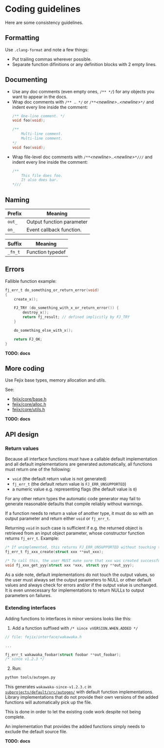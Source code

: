 # Coding guidelines

Here are some consistency guidelines.

## Formatting

Use `.clang-format` and note a few things:

* Put trailing commas wherever possible.
* Separate function difinitions or any definition blocks with 2 empty lines.

## Documenting

* Use any doc comments (even empty ones, `/** */`) for any objects you want to appear in the docs.
* Wrap doc comments with `/** `..` */` or `/**`*\<newline\>*..*\<newline\>*`*/`
  and indent every line inside the comment:
    ```c
    /** One-line comment. */
    void foo(void);

    /**
        Multi-line comment.
        Multi-line comment.
    */
    void foo(void);
    ```
* Wrap file-level doc comments with `/**`*\<newline\>*..*\<newline\>*`*///`
  and indent every line inside the comment:
    ```c
    /**
        This file does foo.
        It also does bar.
    *///
    ```

## Naming

| Prefix | Meaning                   |
| ------ | ------------------------- |
| `out_` | Output function parameter |
| `on_`  | Event callback function.  |

| Suffix         | Meaning                                                              |
| -------------- | -------------------------------------------------------------------- |
| `_fn_t`        | Function typedef                                                     |

## Errors

Fallible function example:

```c
fj_err_t do_something_or_return_error(void)
{
    create_x();

    FJ_TRY (do_something_with_x_or_return_error()) {
        destroy_x();
        return fj_result; // defined implicitly by FJ_TRY
    }

    do_something_else_with_x();

    return FJ_OK;
}
```

**TODO: docs**


## More coding

Use Fejix base types, memory allocation and utils.

See:
* [fejix/core/base.h](../../include/fejix/core/base.h)
* [fejix/core/alloc.h](../../include/fejix/core/alloc.h)
* [fejix/core/utils.h](../../include/fejix/core/utils.h)

**TODO: docs**


## API design

### Return values

Because all interface functions must have a callable default implementation and all default
implementations are generated automatically, all functions must return one of the following:
* ``void`` (the default return value is not generated)
* ``fj_err_t`` (the default return value is ``FJ_ERR_UNSUPPORTED``)
* a numeric value e.g. representing flags (the default value is ``0``)

For any other return types the automatic code generator may fail to generate reasonable defaults
that compile reliably without warnings.

If a function needs to return a value of another type, it must do so with an output parameter
and return either ``void`` or ``fj_err_t``.

Returning ``void`` in such case is sufficient if e.g. the returned object is retrieved
from an input object parameter, whose constructor function returns ``fj_err_t``. Example:
```c
/* If unimplemented, this returns FJ_ERR_UNSUPPORTED without touching the arguments. */
fj_err_t fj_xxx_create(struct xxx **out_xxx);

/* To call this, the user MUST make sure that xxx was created successfully. */
void fj_xxx_get_yyy(struct xxx *xxx, struct yyy **out_yyy);
```

As a side note, default implementations do not touch the output values, so the user must always
set the output parameters to NULL or other default values and always check for errors and/or if
the output value is unchanged.
It is even unnecessary for implementations to return NULLs to output parameters on failures.

### Extending interfaces

Adding functions to interfaces in minor versions looks like this:

1. Add a function suffixed with `/* since vVERSION.WHEN.ADDED */`
```c
// file: fejix/interface/wakawaka.h

...

fj_err_t wakawaka_foobar(struct foobar **out_foobar);
/* since v1.2.3 */
```

2. Run:
```sh
python tools/autogen.py
```

This generates `wakawaka-since-v1.2.3.c` in
[`subprojects/default/src/autogen/`](../subprojects/default/src/autogen/)
with default function implementations.
Library implementations that do not provide their own versions of the added functions will
automatically pick up the file.

This is done in order to let the existing code work despite not being complete.

An implementation that provides the added functions simply needs to exclude the default
source file.

**TODO: docs**
